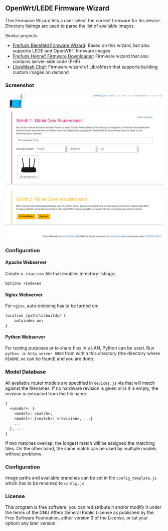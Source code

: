 OpenWrt/LEDE Firmware Wizard
---

This Firmware Wizard lets a user select the correct firmware for his device. Directory listings are used to parse the list of available images.

Similar projects:
- [Freifunk Bielefeld Firmware Wizard](https://github.com/freifunk-bielefeld/firmware-wizard/): Based on this wizard, but also supports LEDE and OpenWRT firmware images
- [Freifunk Hennef Firmware Downloader](https://github.com/Freifunk-Hennef/ffhef-fw-dl): Firmware wizard that also contains server-side code (PHP)
- [LibreMesh Chef](https://chef.libremesh.org/): Firmware wizard of LibreMesh that supports building custom images on demand

### Screenshot
![screenshot of the firmware wizard](screenshot.png)

### Configuration

#### Apache Webserver
Create a `.htaccess` file that enables directory listings:
```
Options +Indexes
```

#### Nginx Webserver
For `nginx`, auto-indexing has to be turned on:
```
location /path/to/builds/ {
    autoindex on;
}
```

#### Python Webserver
For testing purposes or to share files in a LAN, Python can be used. Run `python -m http.server 8080` from within this directory (the directory where `README.md` can be found) and you are done.

### Model Database
All available router models are specified in `devices.js` via that will match against the filenames.
If no hardware revision is given or is it is empty, the revision is extracted from the file name.

```
{
  <vendor>: {
    <model>: <match>,
    <model>: {<match>: <revision>, ...}
    ...
  }, ...
}
```

If two matches overlap, the longest match will be assigned the matching files. On the other hand, the same match can be used by multiple models without problems.

### Configuration
Image paths and available branches can be set in file `config_template.js` which has to be renamed to `config.js`

### License
This program is free software: you can redistribute it and/or modify
it under the terms of the GNU Affero General Public License as published by
the Free Software Foundation, either version 3 of the License, or
(at your option) any later version.
